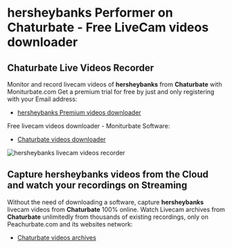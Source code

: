 # hersheybanks Performer on Chaturbate - Free LiveCam videos downloader

## Chaturbate Live Videos Recorder

Monitor and record livecam videos of **hersheybanks** from **Chaturbate** with Moniturbate.com
Get a premium trial for free by just and only registering with your Email address:
* [hersheybanks Premium videos downloader](https://moniturbate.com/request-demo-licence-key.html)

Free livecam videos downloader - Moniturbate Software:
* [Chaturbate videos downloader](https://moniturbate.com/moniturbate-download-software.html)

![hersheybanks livecam videos recorder](https://peachurnet.com/templates/moniturbate-software.png)


## Capture hersheybanks videos from the Cloud and watch your recordings on Streaming

Without the need of downloading a software, capture **hersheybanks** livecam videos from **Chaturbate** 100% online.
Watch Livecam archives from **Chaturbate** unlimitedly from thousands of existing recordings, only on Peachurbate.com and its websites network:
* [Chaturbate videos archives](https://peachurnet.com/)